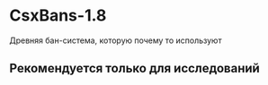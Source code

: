 # CsxBans-1.8
Древняя бан-система, которую почему то используют
## Рекомендуется только для исследований

